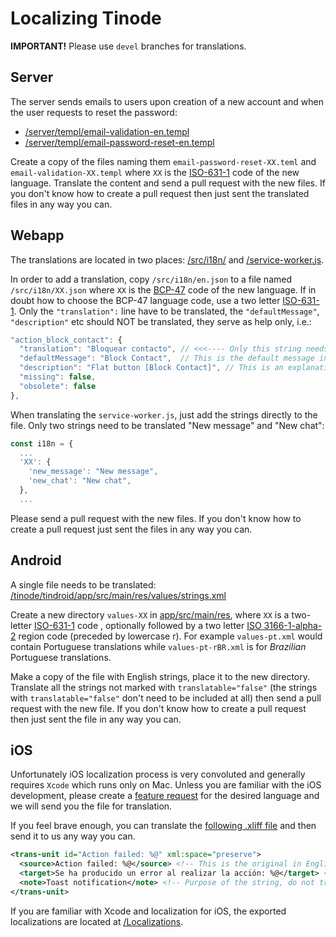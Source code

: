 # Localizing Tinode

**IMPORTANT!** Please use `devel` branches for translations.

## Server

The server sends emails to users upon creation of a new account and when the user requests to reset the password:

* [/server/templ/email-validation-en.templ](../server/templ/email-validation-en.templ)
* [/server/templ/email-password-reset-en.templ](../server/templ/email-password-reset-en.templ)

Create a copy of the files naming them `email-password-reset-XX.teml` and `email-validation-XX.templ` where `XX` is the [ISO-631-1](https://en.wikipedia.org/wiki/List_of_ISO_639-1_codes) code of the new language. Translate the content and send a pull request with the new files. If you don't know how to create a pull request then just sent the translated files in any way you can.


## Webapp

The translations are located in two places: [/src/i18n/](https://github.com/tinode/webapp/tree/devel/src/i18n/) and [/service-worker.js](https://github.com/tinode/webapp/blob/devel/service-worker.js#L11).

In order to add a translation, copy `/src/i18n/en.json` to a file named `/src/i18n/XX.json` where `XX` is the [BCP-47](https://tools.ietf.org/rfc/bcp/bcp47.txt) code of the new language. If in doubt how to choose the BCP-47 language code, use a two letter [ISO-631-1](https://en.wikipedia.org/wiki/List_of_ISO_639-1_codes). Only the `"translation":` line have to be translated, the `"defaultMessage"`, `"description"` etc should NOT be translated, they serve as help only, i.e.:

```js
"action_block_contact": {
  "translation": "Bloquear contacto", // <<<---- Only this string needs to be translated
  "defaultMessage": "Block Contact",  // This is the default message in English
  "description": "Flat button [Block Contact]", // This is an explanation where/how the string is used.
  "missing": false,
  "obsolete": false
},
```

When translating the `service-worker.js`, just add the strings directly to the file. Only two strings need to be translated "New message" and "New chat":

```js
const i18n = {
  ...
  'XX': {
    'new_message': "New message",
    'new_chat': "New chat",
  },
  ...
```

Please send a pull request with the new files. If you don't know how to create a pull request just sent the files in any way you can.


## Android

A single file needs to be translated: [/tinode/tindroid/app/src/main/res/values/strings.xml](https://github.com/tinode/tindroid/blob/devel/app/src/main/res/values/strings.xml)

Create a new directory `values-XX` in [app/src/main/res](https://github.com/tinode/tindroid/tree/devel/app/src/main/res), where `XX` is a two-letter [ISO-631-1](https://en.wikipedia.org/wiki/List_of_ISO_639-1_codes) code , optionally followed by a two letter [ISO 3166-1-alpha-2](https://en.wikipedia.org/wiki/ISO_3166-1_alpha-2) region code (preceded by lowercase r). For example `values-pt.xml` would contain Portuguese translations while `values-pt-rBR.xml` is for _Brazilian_ Portuguese translations.

Make a copy of the file with English strings, place it to the new directory. Translate all the strings not marked with `translatable="false"` (the strings with `translatable="false"` don't need to be included at all) then send a pull request with the new file. If you don't know how to create a pull request then just sent the file in any way you can.


## iOS

Unfortunately iOS localization process is very convoluted and generally requires `Xcode` which runs only on Mac. Unless you are familiar with the iOS development, please create a [feature request](https://github.com/tinode/ios/issues/new?assignees=&labels=&template=feature_request.md&title=) for the desired language and we will send you the file for translation.

If you feel brave enough, you can translate the [following .xliff file](https://github.com/tinode/ios/blob/devel/Localizations/en.xcloc/Localized%20Contents/en.xliff) and then send it to us any way you can.


```xml
<trans-unit id="Action failed: %@" xml:space="preserve">
  <source>Action failed: %@</source> <!-- This is the original in English, do not translate. -->
  <target>Se ha producido un error al realizar la acción: %@</target> <!-- Only this string "target" needs to be translated. -->
  <note>Toast notification</note> <!-- Purpose of the string, do not translate. -->
</trans-unit>
```

If you are familiar with Xcode and localization for iOS, the exported localizations are located at [/Localizations](https://github.com/tinode/ios/tree/devel/Localizations).
